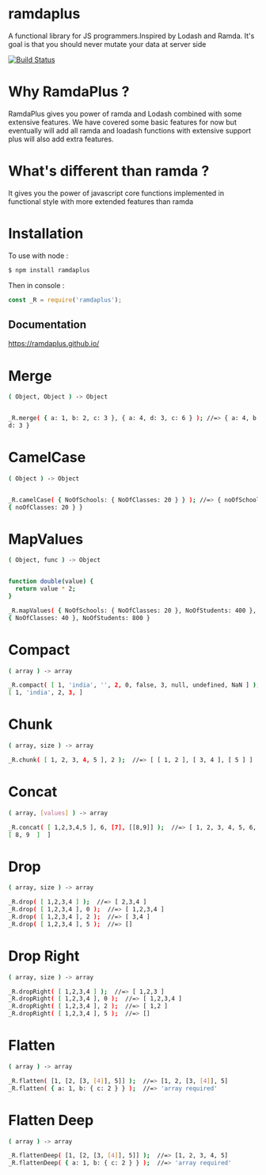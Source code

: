 # ramdaplus
A functional library for JS programmers.Inspired by Lodash and Ramda. It's goal is that you should never mutate your data at server side

[![Build
Status](https://travis-ci.org/vikkyconer/ramdaplus.svg?branch=master)](https://travis-ci.org/vikkyconer/ramdaplus)

# Why RamdaPlus ?
RamdaPlus gives you power of ramda and Lodash combined with some extensive features.
We have covered some basic features for now but eventually
will add all ramda and loadash functions with extensive support plus will also add extra
features.

# What's different than ramda ?
It gives you the power of javascript core functions implemented in functional
style with more extended features than ramda

# Installation

To use with node :

```bash
$ npm install ramdaplus
```

Then in console :

```javascript
const _R = require('ramdaplus');
```

## Documentation
https://ramdaplus.github.io/

# Merge

```bash
( Object, Object ) -> Object
```

```bash

_R.merge( { a: 1, b: 2, c: 3 }, { a: 4, d: 3, c: 6 } ); //=> { a: 4, b: 2, c: 6,
d: 3 }

```

# CamelCase

```bash
( Object ) -> Object
```

```bash

_R.camelCase( { NoOfSchools: { NoOfClasses: 20 } } ); //=> { noOfSchools:
{ noOfClasses: 20 } }

```

# MapValues

```bash
( Object, func ) -> Object
```

```bash

function double(value) {
  return value * 2;
}

_R.mapValues( { NoOfSchools: { NoOfClasses: 20 }, NoOfStudents: 400 }, double ); //=> { NoOfSchools:
{ NoOfClasses: 40 }, NoOfStudents: 800 }

```

# Compact

```bash
( array ) -> array
```

```bash
_R.compact( [ 1, 'india', '', 2, 0, false, 3, null, undefined, NaN ] );  //=>
[ 1, 'india', 2, 3, ]
```

# Chunk

```bash
( array, size ) -> array
```

```bash
_R.chunk( [ 1, 2, 3, 4, 5 ], 2 );  //=> [ [ 1, 2 ], [ 3, 4 ], [ 5 ] ]
```

# Concat

```bash
( array, [values] ) -> array
```

```bash
_R.concat( [ 1,2,3,4,5 ], 6, [7], [[8,9]] );  //=> [ 1, 2, 3, 4, 5, 6, 7,
[ 8, 9  ]  ]
```

# Drop

```bash
( array, size ) -> array
```

```bash
_R.drop( [ 1,2,3,4 ] );  //=> [ 2,3,4 ]
_R.drop( [ 1,2,3,4 ], 0 );  //=> [ 1,2,3,4 ]
_R.drop( [ 1,2,3,4 ], 2 );  //=> [ 3,4 ]
_R.drop( [ 1,2,3,4 ], 5 );  //=> []
```
# Drop Right

```bash
( array, size ) -> array
```

```bash
_R.dropRight( [ 1,2,3,4 ] );  //=> [ 1,2,3 ]
_R.dropRight( [ 1,2,3,4 ], 0 );  //=> [ 1,2,3,4 ]
_R.dropRight( [ 1,2,3,4 ], 2 );  //=> [ 1,2 ]
_R.dropRight( [ 1,2,3,4 ], 5 );  //=> []
```

# Flatten

```bash
( array ) -> array
```

```bash
_R.flatten( [1, [2, [3, [4]], 5]] );  //=> [1, 2, [3, [4]], 5]
_R.flatten( { a: 1, b: { c: 2 } } );  //=> 'array required'
```
# Flatten Deep

```bash
( array ) -> array
```

```bash
_R.flattenDeep( [1, [2, [3, [4]], 5]] );  //=> [1, 2, 3, 4, 5]
_R.flattenDeep( { a: 1, b: { c: 2 } } );  //=> 'array required'
```
